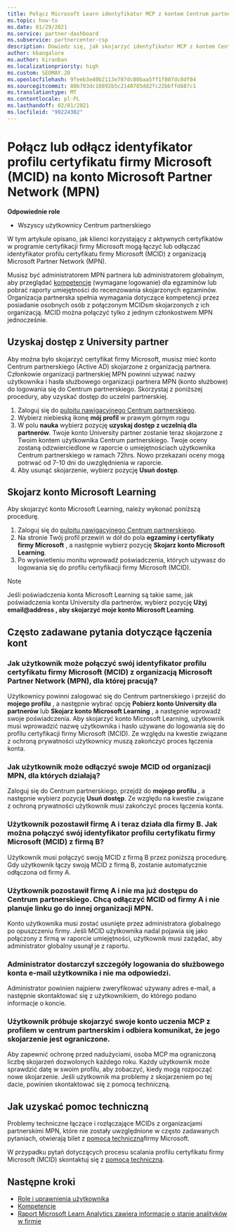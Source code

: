 ```yaml
---
title: Połącz Microsoft Learn identyfikator MCP z kontem Centrum partnerskiego
ms.topic: how-to
ms.date: 01/29/2021
ms.service: partner-dashboard
ms.subservice: partnercenter-csp
description: Dowiedz się, jak skojarzyć identyfikator MCP z kontem Centrum partnerskiego, aby Twoja firma mogła zobaczyć ścieżki szkoleniowe i szkoleniowe podjęte w ramach kompetencji.
author: kbangalore
ms.author: kiranban
ms.localizationpriority: high
ms.custom: SEOMAY.20
ms.openlocfilehash: 9feeb3e40b2113e787dc80baa5ff1f807dc8df04
ms.sourcegitcommit: 80b703dc10892b5c2140785dd2fc22bbffd887c1
ms.translationtype: MT
ms.contentlocale: pl-PL
ms.lasthandoff: 02/01/2021
ms.locfileid: "99224302"
---
```

# <a name="link-or-unlink-a-microsoft-certification-profile-id-mcid-to-a-microsoft-partner-network-mpn-account"></a>Połącz lub odłącz identyfikator profilu certyfikatu firmy Microsoft (MCID) na konto Microsoft Partner Network (MPN)

**Odpowiednie role**

- Wszyscy użytkownicy Centrum partnerskiego

W tym artykule opisano, jak klienci korzystający z aktywnych certyfikatów w programie certyfikacji firmy Microsoft mogą łączyć lub odłączać identyfikator profilu certyfikatu firmy Microsoft (MCID) z organizacją Microsoft Partner Network (MPN).

Musisz być administratorem MPN partnera lub administratorem globalnym, aby przeglądać [kompetencje](https://partner.microsoft.com/pcv/partnership/competencies) (wymagane logowanie) dla egzaminów lub pobrać raporty umiejętności do recenzowania skojarzonych egzaminów. Organizacja partnerska spełnia wymagania dotyczące kompetencji przez posiadanie osobnych osób z połączonym MCIDsm skojarzonych z ich organizacją. MCID można połączyć tylko z jednym członkostwem MPN jednocześnie.

## <a name="get-partner-university-access"></a>Uzyskaj dostęp z University partner

Aby można było skojarzyć certyfikat firmy Microsoft, musisz mieć konto Centrum partnerskiego (Active AD) skojarzone z organizacją partnera. Członkowie organizacji partnerskiej MPN powinni używać nazwy użytkownika i hasła służbowego organizacji partnera MPN (konto służbowe) do logowania się do Centrum partnerskiego.
Skorzystaj z poniższej procedury, aby uzyskać dostęp do uczelni partnerskiej.

1. Zaloguj się do [pulpitu nawigacyjnego Centrum partnerskiego](https://partner.microsoft.com/dashboard/).
2. Wybierz niebieską ikonę **mój profil** w prawym górnym rogu
3. W polu **nauka** wybierz pozycję **uzyskaj dostęp z uczelnią dla partnerów**.
Twoje konto University partner zostanie teraz skojarzone z Twoim kontem użytkownika Centrum partnerskiego. Twoje oceny zostaną odzwierciedlone w raporcie o umiejętnościach użytkownika Centrum partnerskiego w ramach 72hrs. Nowo przekazani oceny mogą potrwać od 7-10 dni do uwzględnienia w raporcie.
4. Aby usunąć skojarzenie, wybierz pozycję **Usuń dostęp**.

## <a name="associate-a-microsoft-learning-account"></a>Skojarz konto Microsoft Learning

Aby skojarzyć konto Microsoft Learning, należy wykonać poniższą procedurę. 

1. Zaloguj się do [pulpitu nawigacyjnego Centrum partnerskiego](https://partner.microsoft.com/dashboard/).
2. Na stronie Twój profil przewiń w dół do pola **egzaminy i certyfikaty firmy Microsoft** , a następnie wybierz pozycję **Skojarz konto Microsoft Learning**.
3. Po wyświetleniu monitu wprowadź poświadczenia, których używasz do logowania się do profilu certyfikacji firmy Microsoft (MCID).

>[!NOTE]
>Jeśli poświadczenia konta Microsoft Learning są takie same, jak poświadczenia konta University dla partnerów, wybierz pozycję **Użyj email@address , aby skojarzyć moje konto Microsoft Learning**.

## <a name="frequently-asked-questions-about-linking-accounts"></a>Często zadawane pytania dotyczące łączenia kont

### <a name="how-can-a-user-link-their-microsoft-certification-profile-id-mcid-with-the-microsoft-partner-network-mpn-organization-they-work-for"></a>Jak użytkownik może połączyć swój identyfikator profilu certyfikatu firmy Microsoft (MCID) z organizacją Microsoft Partner Network (MPN), dla której pracują?

Użytkownicy powinni zalogować się do Centrum partnerskiego i przejść do **mojego profilu** , a następnie wybrać opcję **Pobierz konto University dla partnerów** lub **Skojarz konto Microsoft Learning** , a następnie wprowadź swoje poświadczenia. Aby skojarzyć konto Microsoft Learning, użytkownik musi wprowadzić nazwę użytkownika i hasło używane do logowania się do profilu certyfikacji firmy Microsoft (MCID). Ze względu na kwestie związane z ochroną prywatności użytkownicy muszą zakończyć proces łączenia konta.  

### <a name="how-can-a-user-unlink-their-mcid-from-the-mpn-organization-they-work-for"></a>Jak użytkownik może odłączyć swoje MCID od organizacji MPN, dla których działają?

Zaloguj się do Centrum partnerskiego, przejdź do **mojego profilu** , a następnie wybierz pozycję **Usuń dostęp**. Ze względu na kwestie związane z ochroną prywatności użytkownik musi zakończyć proces łączenia konta.

### <a name="the-user-left-company-a-and-now-works-for-company-b-how-can-they-link-their-microsoft-certification-profile-id-mcid-with-company-b"></a>Użytkownik pozostawił firmę A i teraz działa dla firmy B. Jak można połączyć swój identyfikator profilu certyfikatu firmy Microsoft (MCID) z firmą B?

Użytkownik musi połączyć swoją MCID z firmą B przez poniższą procedurę. Gdy użytkownik łączy swoją MCID z firmą B, zostanie automatycznie odłączona od firmy A.

### <a name="the-user-left-company-a-and-no-longer-has-access-to-partner-center-they-want-to-unlink-their-mcid-from-company-a-and-are-not-planning-to-link-it-with-another-mpn-organization-at-the-moment"></a>Użytkownik pozostawił firmę A i nie ma już dostępu do Centrum partnerskiego. Chcą odłączyć MCID od firmy A i nie planuje linku go do innej organizacji MPN.

Konto użytkownika musi zostać usunięte przez administratora globalnego po opuszczeniu firmy. Jeśli MCID użytkownika nadal pojawia się jako połączony z firmą w raporcie umiejętności, użytkownik musi zażądać, aby administrator globalny usunął je z raportu.

### <a name="the-admin-provided-sign-in-details-for-a-work-email-account-to-a-user-and-they-have-had-no-response"></a>Administrator dostarczył szczegóły logowania do służbowego konta e-mail użytkownika i nie ma odpowiedzi.

Administrator powinien najpierw zweryfikować używany adres e-mail, a następnie skontaktować się z użytkownikiem, do którego podano informacje o koncie.

### <a name="a-user-tries-to-associate-their-mcp-learning-account-to-their-profile-in-partner-center-and-receives-a-message-that-their-association-is-limited"></a>Użytkownik próbuje skojarzyć swoje konto uczenia MCP z profilem w centrum partnerskim i odbiera komunikat, że jego skojarzenie jest ograniczone.

Aby zapewnić ochronę przed nadużyciami, osoba MCP ma ograniczoną liczbę skojarzeń dozwolonych każdego roku. Każdy użytkownik może sprawdzić datę w swoim profilu, aby zobaczyć, kiedy mogą rozpocząć nowe skojarzenie. Jeśli użytkownik ma problemy z skojarzeniem po tej dacie, powinien skontaktować się z pomocą techniczną.  

## <a name="how-to-get-support"></a>Jak uzyskać pomoc techniczną

Problemy techniczne łączące i rozłączające MCIDs z organizacjami partnerskimi MPN, które nie zostały uwzględnione w często zadawanych pytaniach, otwierają bilet z [pomocą techniczną](https://partner.microsoft.com/support)firmy Microsoft.

W przypadku pytań dotyczących procesu scalania profilu certyfikatu firmy Microsoft (MCID) skontaktuj się z [pomocą techniczną](https://aka.ms/mcpforum).

## <a name="next-steps"></a>Następne kroki

- [Role i uprawnienia użytkownika](https://docs.microsoft.com/partner-center/permissions-overview)
- [Kompetencje](https://partner.microsoft.com/membership/competencies)
- [Raport Microsoft Learn Analytics zawiera informacje o stanie analityków w firmie](ms-learn-analytics.md)